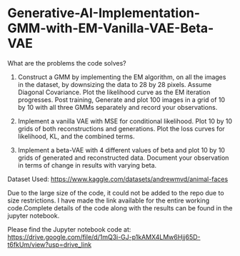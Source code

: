 # Generative-AI-Implementation-GMM-with-EM-Vanilla-VAE-Beta-VAE

What are the problems the code solves?

1. Construct a GMM by implementing the EM algorithm, on all the images in the dataset, by downsizing the data to 28 by 28 pixels. Assume Diagonal Covariance. Plot the likelihood curve as the EM iteration progresses. Post training, Generate and plot 100 images in a grid of 10 by 10 with all three GMMs separately and record your observations.

2. Implement a vanilla VAE with MSE for conditional likelihood. Plot 10 by 10 grids of both reconstructions and generations. Plot the loss curves for likelihood, KL, and the combined terms.

3. Implement a beta-VAE with 4 different values of beta and plot 10 by 10 grids of generated and reconstructed data. Document your observation in terms of change in results with varying beta.

Dataset Used: https://www.kaggle.com/datasets/andrewmvd/animal-faces

Due to the large size of the code, it could not be added to the repo due to size restrictions. I have made the link available for the entire working code.Complete details of the code along with the results can be found in the jupyter notebook.



Please find the Jupyter notebook code at: https://drive.google.com/file/d/1mQ3i-GJ-p1kAMX4LMw6Hjj65D-t6fkUm/view?usp=drive_link
